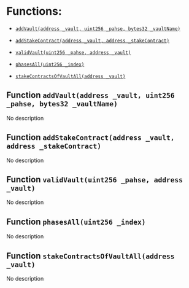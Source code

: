 # Functions:

- [`addVault(address _vault, uint256 _pahse, bytes32 _vaultName)`](#IStakeRegistry-addVault-address-uint256-bytes32-)

- [`addStakeContract(address _vault, address _stakeContract)`](#IStakeRegistry-addStakeContract-address-address-)

- [`validVault(uint256 _pahse, address _vault)`](#IStakeRegistry-validVault-uint256-address-)

- [`phasesAll(uint256 _index)`](#IStakeRegistry-phasesAll-uint256-)

- [`stakeContractsOfVaultAll(address _vault)`](#IStakeRegistry-stakeContractsOfVaultAll-address-)

## Function `addVault(address _vault, uint256 _pahse, bytes32 _vaultName) `

No description

## Function `addStakeContract(address _vault, address _stakeContract) `

No description

## Function `validVault(uint256 _pahse, address _vault) `

No description

## Function `phasesAll(uint256 _index) `

No description

## Function `stakeContractsOfVaultAll(address _vault) `

No description
